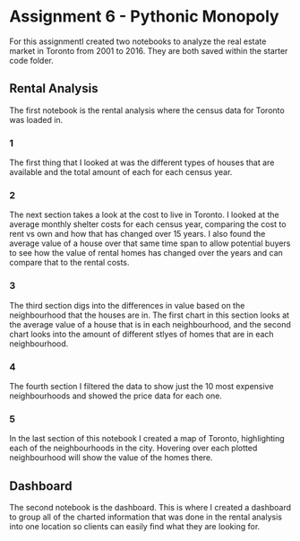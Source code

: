 # Assignment 6 - Pythonic Monopoly

For this assignmentI created two notebooks to analyze the real estate market in Toronto from 2001 to 2016.  They are both saved within the starter code folder.  

## Rental Analysis

The first notebook is the rental analysis where the census data for Toronto was loaded in. 

### 1
The first thing that I looked at was the different types of houses that are available and the total amount of each for each census year. 
### 2
The next section takes a look at the cost to live in Toronto.  I looked at the average monthly shelter costs for each census year, comparing the cost to rent vs own and how that has changed over 15 years.  I also found the average value of a house over that same time span to allow potential buyers to see how the value of rental homes has changed over the years and can compare that to the rental costs.
### 3
The third section digs into the differences in value based on the neighbourhood that the houses are in.  The first chart in this section looks at the average value of a house that is in each neighbourhood, and the second chart looks into the amount of different stlyes of homes that are in each neighbourhood.  
### 4
The fourth section I filtered the data to show just the 10 most expensive neighbourhoods and showed the price data for each one.  
### 5
In the last section of this notebook I created a map of Toronto, highlighting each of the neighbourhoods in the city.  Hovering over each plotted neighbourhood will show the value of the homes there.  

## Dashboard

The second notebook is the dashboard.  This is where I created a dashboard to group all of the charted information that was done in the rental analysis into one location so clients can easily find what they are looking for.  
